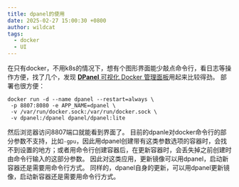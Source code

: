 ```yaml
---
title: dpanel的使用
date: 2025-02-27 15:00:30 +0800
author: wildcat
tags:
  - docker
  - UI
---
```

在只有docker，不用k8s的情况下，想有个图形界面能少敲点命令行，看日志等操作方便，找了几个，发现 [**DPanel** 可视化 Docker 管理面板](https://dpanel.cc/)用起来比较得劲。
部署也很方便：
```
docker run -d --name dpanel --restart=always \
 -p 8807:8080 -e APP_NAME=dpanel \
 -v /var/run/docker.sock:/var/run/docker.sock \
 -v dpanel:/dpanel dpanel/dpanel:lite
```
然后浏览器访问8807端口就能看到界面了。
目前的dpanle对docker命令行的部分参数不支持，比如`-gpu`，因此用dpanel创建带有这类参数选项的容器时，会找不到设置的地方；或者用命令行创建容器后，在更新容器时，会丢失掉之前创建时由命令行输入的这部分参数。
因此对这类应用，更新镜像可以用dpanel，启动新容器还是需要用命令行方式。
同样的，dpanel自身的更新，可以用dpanel更新镜像，启动新容器还是需要用命令行方式。

